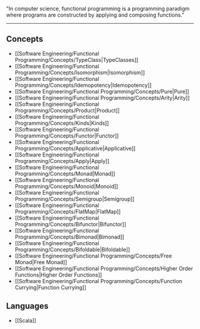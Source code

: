 "In computer science, functional programming is a programming paradigm where programs are constructed by applying and composing functions."

---

## Concepts

- [[Software Engineering/Functional Programming/Concepts/TypeClass|TypeClasses]]
- [[Software Engineering/Functional Programming/Concepts/Isomorphism|Isomorphism]]
- [[Software Engineering/Functional Programming/Concepts/Idemopotency|Idemopotency]]
- [[Software Engineering/Functional Programming/Concepts/Pure|Pure]]
- [[Software Engineering/Functional Programming/Concepts/Arity|Arity]]
- [[Software Engineering/Functional Programming/Concepts/Product|Product]]
- [[Software Engineering/Functional Programming/Concepts/Kinds|Kinds]]
- [[Software Engineering/Functional Programming/Concepts/Functor|Functor]]
- [[Software Engineering/Functional Programming/Concepts/Applicative|Applicative]]
- [[Software Engineering/Functional Programming/Concepts/Apply|Apply]]
- [[Software Engineering/Functional Programming/Concepts/Monad|Monad]]
- [[Software Engineering/Functional Programming/Concepts/Monoid|Monoid]]
- [[Software Engineering/Functional Programming/Concepts/Semigroup|Semigroup]]
- [[Software Engineering/Functional Programming/Concepts/FlatMap|FlatMap]]
- [[Software Engineering/Functional Programming/Concepts/Bifunctor|Bifunctor]]
- [[Software Engineering/Functional Programming/Concepts/Bimonad|Bimonad]]
- [[Software Engineering/Functional Programming/Concepts/Bifoldable|Bifoldable]]
- [[Software Engineering/Functional Programming/Concepts/Free Monad|Free Monad]]
- [[Software Engineering/Functional Programming/Concepts/Higher Order Functions|Higher Order Functions]]
- [[Software Engineering/Functional Programming/Concepts/Function Currying|Function Currying]]

## Languages

- [[Scala]]